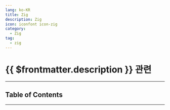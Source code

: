 ```yaml
---
lang: ko-KR
title: Zig
description: Zig
icon: iconfont icon-zig
category: 
  - Zig
tag:
  - zig
---
```


# {{ $frontmatter.description }} 관련

<ShieldsGroup logos="zig"/>

---

## Table of Contents

<ToCLocal basePath="/programming/zig/" />

---

<TagLinks />